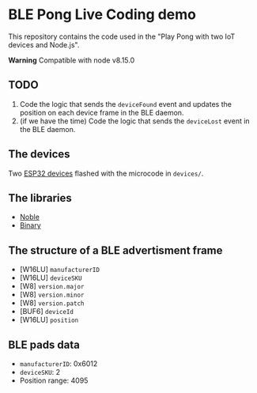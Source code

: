 # BLE Pong Live Coding demo

This repository contains the code used in the "Play Pong with two IoT devices and Node.js".

**Warning** Compatible with node v8.15.0

## TODO

1. Code the logic that sends the `deviceFound` event and updates the position on
   each device frame in the BLE daemon.
2. (if we have the time) Code the logic that sends the `deviceLost` event in the
   BLE daemon.

## The devices

Two [ESP32 devices](https://www.ebay.com/itm/ESP-32-ESP32S-Development-Board-2-4GHz-WiFi-Bluetooth-Antenna-CP2102-Module-POP/264102703499?epid=15017838005&hash=item3d7dbf718b:g:h4AAAOSwI01cIe7r) flashed with the microcode in `devices/`.

## The libraries

- [Noble](https://github.com/noble/noble)
- [Binary](https://github.com/substack/node-binary)

## The structure of a BLE advertisment frame

- [W16LU] `manufacturerID`
- [W16LU] `deviceSKU`
- [W8] `version.major`
- [W8] `version.minor`
- [W8] `version.patch`
- [BUF6] `deviceId`
- [W16LU] `position`

## BLE pads data

- `manufacturerID`: 0x6012
- `deviceSKU`: 2
- Position range: 4095
